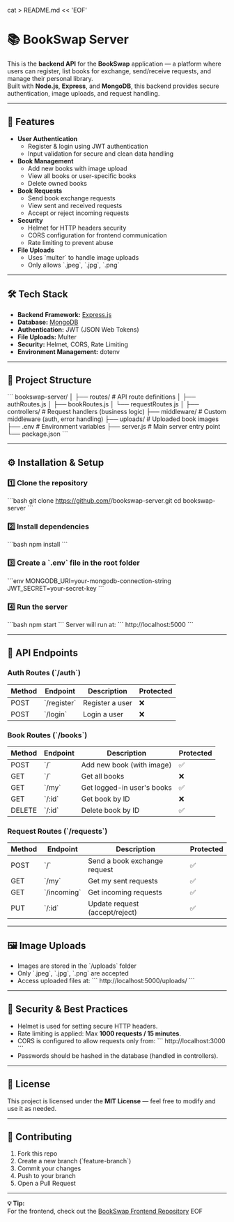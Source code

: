 cat > README.md << 'EOF'
# 📚 BookSwap Server

This is the **backend API** for the **BookSwap** application — a platform where users can register, list books for exchange, send/receive requests, and manage their personal library.  
Built with **Node.js**, **Express**, and **MongoDB**, this backend provides secure authentication, image uploads, and request handling.

---

## 🚀 Features

- **User Authentication**
  - Register & login using JWT authentication
  - Input validation for secure and clean data handling
- **Book Management**
  - Add new books with image upload
  - View all books or user-specific books
  - Delete owned books
- **Book Requests**
  - Send book exchange requests
  - View sent and received requests
  - Accept or reject incoming requests
- **Security**
  - Helmet for HTTP headers security
  - CORS configuration for frontend communication
  - Rate limiting to prevent abuse
- **File Uploads**
  - Uses \`multer\` to handle image uploads
  - Only allows \`.jpeg\`, \`.jpg\`, \`.png\`

---

## 🛠 Tech Stack

- **Backend Framework:** [Express.js](https://expressjs.com/)
- **Database:** [MongoDB](https://www.mongodb.com/)
- **Authentication:** JWT (JSON Web Tokens)
- **File Uploads:** Multer
- **Security:** Helmet, CORS, Rate Limiting
- **Environment Management:** dotenv

---

## 📂 Project Structure

\`\`\`
bookswap-server/
│
├── routes/              # API route definitions
│   ├── authRoutes.js
│   ├── bookRoutes.js
│   └── requestRoutes.js
│
├── controllers/         # Request handlers (business logic)
├── middleware/          # Custom middleware (auth, error handling)
├── uploads/             # Uploaded book images
├── .env                  # Environment variables
├── server.js             # Main server entry point
└── package.json
\`\`\`

---

## ⚙️ Installation & Setup

### 1️⃣ Clone the repository
\`\`\`bash
git clone https://github.com/<your-username>/bookswap-server.git
cd bookswap-server
\`\`\`

### 2️⃣ Install dependencies
\`\`\`bash
npm install
\`\`\`

### 3️⃣ Create a \`.env\` file in the root folder
\`\`\`env
MONGODB_URI=your-mongodb-connection-string
JWT_SECRET=your-secret-key
\`\`\`

### 4️⃣ Run the server
\`\`\`bash
npm start
\`\`\`
Server will run at:
\`\`\`
http://localhost:5000
\`\`\`

---

## 📡 API Endpoints

### **Auth Routes** (\`/auth\`)
| Method | Endpoint         | Description         | Protected |
|--------|------------------|--------------------|-----------|
| POST   | \`/register\`      | Register a user    | ❌ |
| POST   | \`/login\`         | Login a user       | ❌ |

### **Book Routes** (\`/books\`)
| Method | Endpoint   | Description            | Protected |
|--------|-----------|------------------------|-----------|
| POST   | \`/\`       | Add new book (with image) | ✅ |
| GET    | \`/\`       | Get all books           | ❌ |
| GET    | \`/my\`     | Get logged-in user's books | ✅ |
| GET    | \`/:id\`    | Get book by ID          | ❌ |
| DELETE | \`/:id\`    | Delete book by ID       | ✅ |

### **Request Routes** (\`/requests\`)
| Method | Endpoint     | Description                  | Protected |
|--------|-------------|------------------------------|-----------|
| POST   | \`/\`         | Send a book exchange request | ✅ |
| GET    | \`/my\`       | Get my sent requests         | ✅ |
| GET    | \`/incoming\` | Get incoming requests        | ✅ |
| PUT    | \`/:id\`      | Update request (accept/reject) | ✅ |

---

## 🖼 Image Uploads
- Images are stored in the \`/uploads\` folder
- Only \`.jpeg\`, \`.jpg\`, \`.png\` are accepted
- Access uploaded files at:
\`\`\`
http://localhost:5000/uploads/<filename>
\`\`\`

---

## 🔐 Security & Best Practices
- Helmet is used for setting secure HTTP headers.
- Rate limiting is applied: Max **1000 requests / 15 minutes**.
- CORS is configured to allow requests only from:
  \`\`\`
  http://localhost:3000
  \`\`\`
- Passwords should be hashed in the database (handled in controllers).

---

## 📜 License
This project is licensed under the **MIT License** — feel free to modify and use it as needed.

---

## 🤝 Contributing
1. Fork this repo
2. Create a new branch (\`feature-branch\`)
3. Commit your changes
4. Push to your branch
5. Open a Pull Request

---

**💡 Tip:**  
For the frontend, check out the [BookSwap Frontend Repository](https://github.com/<your-username>/bookswap-front)
EOF
